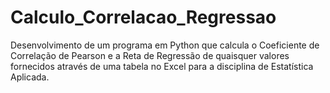 # Calculo_Correlacao_Regressao

Desenvolvimento de um programa em Python que calcula o Coeficiente de Correlação de Pearson e a Reta de Regressão de quaisquer valores fornecidos através de uma tabela no Excel para a disciplina de Estatística Aplicada.
